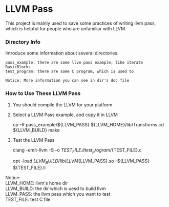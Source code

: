 # LLVM Pass

This project is mainly used to save some practices of writing llvm pass, which is helpful for people who are unfamiliar with LLVM.

### Directory Info

Introduce some information about several directories.

    pass_example: there are some llvm pass example, like iterate BasicBlocks
    test_program: there are some C program, which is used to

    Notice: More information you can see in dir's doc file

### How to Use These LLVM Pass

1) You should compile the LLVM for your platform

2) Select a LLVM Pass example, and copy it in LLVM

    cp -R pass_example/${LLVM_PASS} ${LLVM_HOME}/lib/Transforms
    cd ${LLVM_BUILD}
    make

3) Test the LLVM Pass

    clang -emit-llvm -S -o ${TEST_FILE}.ll test_program/${TEST_FILE}.c
    
    opt -load ${LLVM_BUILD}/lib/LLVM${LLVM_PASS}.so -${LLVM_PASS} ${TEST_FILE}.ll

Notice: </br>
  LLVM_HOME: llvm's home dir </br>
  LLVM_BUILD: the dir which is uesd to build llvm </br>
  LLVM_PASS: the llvm pass which you want to test </br>
  TEST_FILE: test C file </br>
